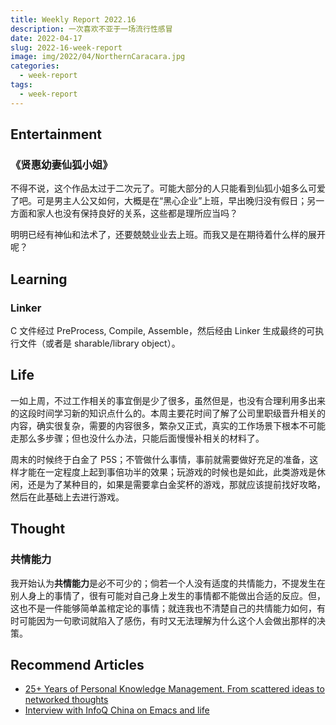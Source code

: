 ```yaml
---
title: Weekly Report 2022.16
description: 一次喜欢不亚于一场流行性感冒
date: 2022-04-17
slug: 2022-16-week-report
image: img/2022/04/NorthernCaracara.jpg
categories:
  - week-report
tags:
  - week-report
---
```


## Entertainment

### 《贤惠幼妻仙狐小姐》

不得不说，这个作品太过于二次元了。可能大部分的人只能看到仙狐小姐多么可爱了吧。可是男主人公又如何，大概是在“黑心企业”上班，早出晚归没有假日；另一方面和家人也没有保持良好的关系，这些都是理所应当吗？

明明已经有神仙和法术了，还要兢兢业业去上班。而我又是在期待着什么样的展开呢？

## Learning

### Linker

C 文件经过 PreProcess, Compile, Assemble，然后经由 Linker 生成最终的可执行文件（或者是 sharable/library object）。

## Life

一如上周，不过工作相关的事宜倒是少了很多，虽然但是，也没有合理利用多出来的这段时间学习新的知识点什么的。本周主要花时间了解了公司里职级晋升相关的内容，确实很复杂，需要的内容很多，繁杂又正式，真实的工作场景下根本不可能走那么多步骤；但也没什么办法，只能后面慢慢补相关的材料了。

周末的时候终于白金了 P5S；不管做什么事情，事前就需要做好充足的准备，这样才能在一定程度上起到事倍功半的效果；玩游戏的时候也是如此，此类游戏是休闲，还是为了某种目的，如果是需要拿白金奖杯的游戏，那就应该提前找好攻略，然后在此基础上去进行游戏。

## Thought

### 共情能力

我开始认为**共情能力**是必不可少的；倘若一个人没有适度的共情能力，不提发生在别人身上的事情了，很有可能对自己身上发生的事情都不能做出合适的反应。但，这也不是一件能够简单盖棺定论的事情；就连我也不清楚自己的共情能力如何，有时可能因为一句歌词就陷入了感伤，有时又无法理解为什么这个人会做出那样的决策。

## Recommend Articles

- [25+ Years of Personal Knowledge Management. From scattered ideas to networked thoughts](https://dsebastien.net/blog/2022-04-03-25-years-of-personal-knowledge-management)
- [Interview with InfoQ China on Emacs and life](https://protesilaos.com/codelog/2022-04-10-interview-infoq-china-emacs-life/)
